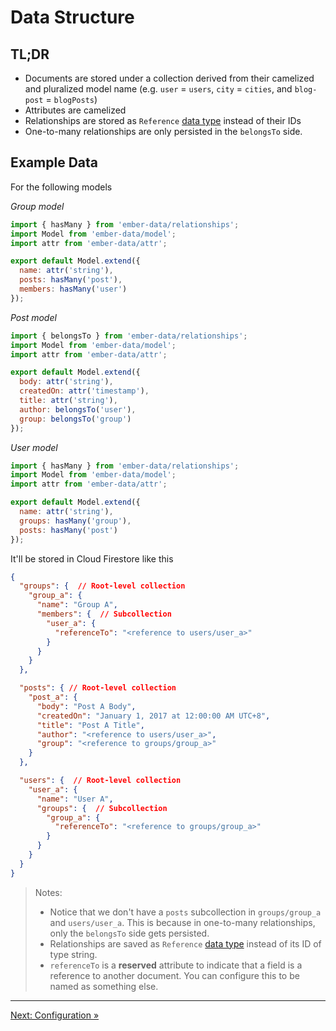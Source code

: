 # Data Structure

## TL;DR

- Documents are stored under a collection derived from their camelized and pluralized model name (e.g. `user` = `users`, `city` = `cities`, and `blog-post` = `blogPosts`)
- Attributes are camelized
- Relationships are stored as `Reference` [data type](https://firebase.google.com/docs/firestore/manage-data/data-types#data_types) instead of their IDs
- One-to-many relationships are only persisted in the `belongsTo` side.

## Example Data

For the following models

*Group model*

```javascript
import { hasMany } from 'ember-data/relationships';
import Model from 'ember-data/model';
import attr from 'ember-data/attr';

export default Model.extend({
  name: attr('string'),
  posts: hasMany('post'),
  members: hasMany('user')
});
```

*Post model*

```javascript
import { belongsTo } from 'ember-data/relationships';
import Model from 'ember-data/model';
import attr from 'ember-data/attr';

export default Model.extend({
  body: attr('string'),
  createdOn: attr('timestamp'),
  title: attr('string'),
  author: belongsTo('user'),
  group: belongsTo('group')
});
```

*User model*

```javascript
import { hasMany } from 'ember-data/relationships';
import Model from 'ember-data/model';
import attr from 'ember-data/attr';

export default Model.extend({
  name: attr('string'),
  groups: hasMany('group'),
  posts: hasMany('post')
});
```

It'll be stored in Cloud Firestore like this

```json
{
  "groups": {  // Root-level collection
    "group_a": {
      "name": "Group A",
      "members": {  // Subcollection
        "user_a": {
          "referenceTo": "<reference to users/user_a>"
        }
      }
    }
  },

  "posts": { // Root-level collection
    "post_a": {
      "body": "Post A Body",
      "createdOn": "January 1, 2017 at 12:00:00 AM UTC+8",
      "title": "Post A Title",
      "author": "<reference to users/user_a>",
      "group": "<reference to groups/group_a>"
    }
  },

  "users": {  // Root-level collection
    "user_a": {
      "name": "User A",
      "groups": {  // Subcollection
        "group_a": {
          "referenceTo": "<reference to groups/group_a>"
        }
      }
    }
  }
}
```

> Notes:
>
> - Notice that we don't have a `posts` subcollection in `groups/group_a` and `users/user_a`. This is because in one-to-many relationships, only the `belongsTo` side gets persisted.
> - Relationships are saved as `Reference` [data type](https://firebase.google.com/docs/firestore/manage-data/data-types#data_types) instead of its ID of type string.
> - `referenceTo` is a **reserved** attribute to indicate that a field is a reference to another document. You can configure this to be named as something else.

---

[Next: Configuration »](https://github.com/rmmmp/ember-cloud-firestore-adapter/blob/master/guides/02-configuration.md)
